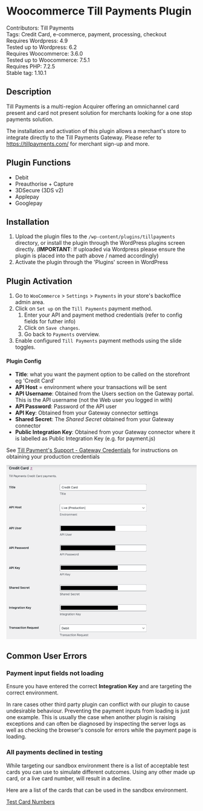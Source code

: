 # Woocommerce Till Payments Plugin

Contributors: Till Payments\
Tags: Credit Card, e-commerce, payment, processing, checkout\
Requires Wordpress: 4.9\
Tested up to Wordpress: 6.2\
Requires Woocommerce: 3.6.0\
Tested up to Woocommerce: 7.5.1\
Requires PHP: 7.2.5\
Stable tag: 1.10.1

## Description

Till Payments is a multi-region Acquirer offering an omnichannel card present and card not present solution for merchants looking for a one stop payments solution.

The installation and activation of this plugin allows a merchant's store to integrate directly to the Till Payments Gateway.
Please refer to https://tillpayments.com/ for merchant sign-up and more.

## Plugin Functions

- Debit
- Preauthorise + Capture
- 3DSecure (3DS v2)
- Applepay
- Googlepay

## Installation

1. Upload the plugin files to the `/wp-content/plugins/tillpayments` directory, or install the plugin through the WordPress plugins screen directly.
   (**IMPORTANT**: If uploaded via Wordpress please ensure the plugin is placed into the path above / named accordingly)
1. Activate the plugin through the 'Plugins' screen in WordPress

## Plugin Activation

1. Go to `WooCommerce` > `Settings` > `Payments` in your store's backoffice admin area.
1. Click on `Set up` on the `Till Payments` payment method.
   1. Enter your API and payment method credentials (refer to config fields for futher info)
   1. Click on `Save changes`.
   1. Go back to `Payments` overview.
1. Enable configured `Till Payments` payment methods using the slide toggles.

#### Plugin Config

- **Title**: what you want the payment option to be called on the storefront eg 'Credit Card'
- **API Host** = environment where your transactions will be sent
- **API Username**: Obtained from the Users section on the Gateway portal. This is the API username (not the Web user you logged in with)
- **API Password**: Password of the API user
- **API Key**: Obtained from your Gateway connector settings
- **Shared Secret**: The _Shared Secret_ obtained from your Gateway connector
- **Public Integration Key**: Obtained from your Gateway connector where it is labelled as Public Integration Key (e.g. for payment.js)

See [Till Payment's Support - Gateway Credentials](https://support.tillpayments.com/hc/en-us/articles/6694543251215-Till-Payments-Gateway-Credentials) for instructions on obtaining your production credentials

![](./config_screenshot.png)

## Common User Errors

### Payment input fields not loading

Ensure you have entered the correct **Integration Key** and are targeting the correct environment.

In rare cases other third party plugin can conflict with our plugin to cause undesirable behaviour. Preventing the payment inputs from loading is just one example. This is usually the case when another plugin is raising exceptions and can often be diagnosed by inspecting the server logs as well as checking the browser's console for errors while the payment page is loading.

### All payments declined in testing

While targeting our sandbox environment there is a list of acceptable test cards you can use to simulate different outcomes. Using any other made up card, or a live card number, will result in a decline.

Here are a list of the cards that can be used in the sandbox environment.

[Test Card Numbers](https://gateway.tillpayments.com/documentation/connectors#simulator-testing-connector-test-data)
